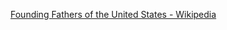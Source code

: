﻿[Founding Fathers of the United States - Wikipedia](https://en.wikipedia.org/wiki/Founding_Fathers_of_the_United_States)